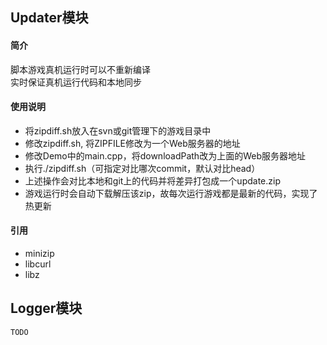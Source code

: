 ## Updater模块
#### 简介
脚本游戏真机运行时可以不重新编译   
实时保证真机运行代码和本地同步  
#### 使用说明
* 将zipdiff.sh放入在svn或git管理下的游戏目录中
* 修改zipdiff.sh, 将ZIPFILE修改为一个Web服务器的地址
* 修改Demo中的main.cpp，将downloadPath改为上面的Web服务器地址
* 执行./zipdiff.sh（可指定对比哪次commit，默认对比head）
* 上述操作会对比本地和git上的代码并将差异打包成一个update.zip
* 游戏运行时会自动下载解压该zip，故每次运行游戏都是最新的代码，实现了热更新
#### 引用
* minizip
* libcurl
* libz

## Logger模块
	TODO  